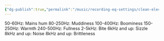 ```yaml
---
{"dg-publish":true,"permalink":"/music/recording-eq-settings/clean-electric-guitar-eq/","tags":["Keep/Label/Mixing","Keep/Label/Electric-Guitar"]}
---
```




50-60Hz: Mains hum
80-250Hz: Muddiness
100-400Hz: Boominess
150-250Hz: Warmth
240-500Hz: Fullness
2-5kHz: Bite
6kHz and up: Sizzle
8kHz and up: Noise
8kHz and up: Brittleness